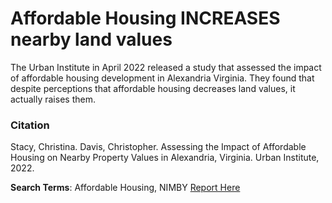 # Affordable Housing INCREASES nearby land values   

The Urban Institute in April 2022 released a study that assessed the impact of affordable housing development in Alexandria Virginia. They found that despite perceptions that affordable housing decreases land values, it actually raises them. 

### Citation
Stacy, Christina. Davis, Christopher. Assessing the Impact of Affordable Housing on Nearby Property Values  in Alexandria, Virginia. Urban Institute, 2022.   

**Search Terms**: Affordable Housing, NIMBY
[Report Here](http://gofile.me/6WhDC/3TahMoHYx)
